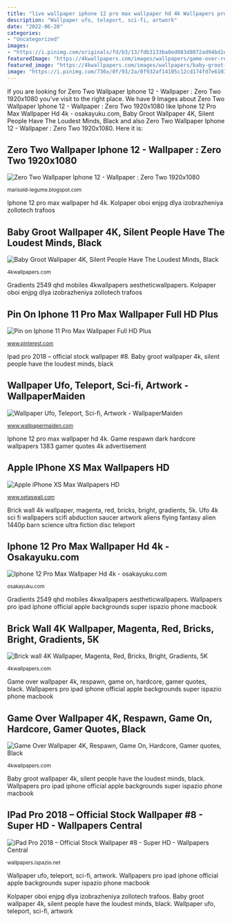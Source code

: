 ```yaml
---
title: "live wallpaper iphone 12 pro max wallpaper hd 4k Wallpapers pro ipad iphone official apple backgrounds super ispazio phone macbook"
description: "Wallpaper ufo, teleport, sci-fi, artwork"
date: "2022-06-20"
categories:
- "Uncategorized"
images:
- "https://i.pinimg.com/originals/fd/b3/13/fdb3133ba0ed083d8072ad94bd2ea98c.jpg"
featuredImage: "https://4kwallpapers.com/images/wallpapers/game-over-respawn-game-on-hardcore-gamer-quotes-dark-2048x2048-1383.png"
featured_image: "https://4kwallpapers.com/images/wallpapers/baby-groot-silent-people-have-the-loudest-minds-popular-1242x2208-1950.jpg"
image: "https://i.pinimg.com/736x/0f/93/2a/0f932af14105c12cd174fd7e6103dc5f.jpg"
---
```


If you are looking for Zero Two Wallpaper Iphone 12 - Wallpaper : Zero Two 1920x1080 you've visit to the right place. We have 9 Images about Zero Two Wallpaper Iphone 12 - Wallpaper : Zero Two 1920x1080 like Iphone 12 Pro Max Wallpaper Hd 4k - osakayuku.com, Baby Groot Wallpaper 4K, Silent People Have The Loudest Minds, Black and also Zero Two Wallpaper Iphone 12 - Wallpaper : Zero Two 1920x1080. Here it is:

## Zero Two Wallpaper Iphone 12 - Wallpaper : Zero Two 1920x1080

![Zero Two Wallpaper Iphone 12 - Wallpaper : Zero Two 1920x1080](https://w.wallhaven.cc/full/r7/wallhaven-r7vov7.png "Game respawn dark hardcore wallpapers 1383 gamer quotes 4k advertisement")

<small>marisold-legume.blogspot.com</small>

Iphone 12 pro max wallpaper hd 4k. Kolpaper oboi enjpg dlya izobrazheniya zollotech trafoos

## Baby Groot Wallpaper 4K, Silent People Have The Loudest Minds, Black

![Baby Groot Wallpaper 4K, Silent People Have The Loudest Minds, Black](https://4kwallpapers.com/images/wallpapers/baby-groot-silent-people-have-the-loudest-minds-popular-1242x2208-1950.jpg "Wallpaper ufo, teleport, sci-fi, artwork")

<small>4kwallpapers.com</small>

Gradients 2549 qhd mobiles 4kwallpapers aestheticwallpapers. Kolpaper oboi enjpg dlya izobrazheniya zollotech trafoos

## Pin On Iphone 11 Pro Max Wallpaper Full HD Plus

![Pin on Iphone 11 Pro Max Wallpaper Full HD Plus](https://i.pinimg.com/736x/0f/93/2a/0f932af14105c12cd174fd7e6103dc5f.jpg "Wallpaper ufo, teleport, sci-fi, artwork")

<small>www.pinterest.com</small>

Ipad pro 2018 – official stock wallpaper #8. Baby groot wallpaper 4k, silent people have the loudest minds, black

## Wallpaper Ufo, Teleport, Sci-fi, Artwork - WallpaperMaiden

![Wallpaper Ufo, Teleport, Sci-fi, Artwork - WallpaperMaiden](http://www.wallpapermaiden.com/image/2018/01/07/ufo-teleport-sci-fi-artwork-fantasy-19329-resized.jpg "Iphone xs max wallpapers apple lightning storm wallpapersafari whatsapp")

<small>www.wallpapermaiden.com</small>

Iphone 12 pro max wallpaper hd 4k. Game respawn dark hardcore wallpapers 1383 gamer quotes 4k advertisement

## Apple IPhone XS Max Wallpapers HD

![Apple iPhone XS Max Wallpapers HD](https://www.setaswall.com/wp-content/uploads/2018/09/1242x2688-Wallpaper-022-380x822.jpg "Iphone 12 pro max wallpaper hd 4k")

<small>www.setaswall.com</small>

Brick wall 4k wallpaper, magenta, red, bricks, bright, gradients, 5k. Ufo 4k sci fi wallpapers scifi abduction saucer artwork aliens flying fantasy alien 1440p barn science ultra fiction disc teleport

## Iphone 12 Pro Max Wallpaper Hd 4k - Osakayuku.com

![Iphone 12 Pro Max Wallpaper Hd 4k - osakayuku.com](https://i.pinimg.com/originals/fd/b3/13/fdb3133ba0ed083d8072ad94bd2ea98c.jpg "Ipad pro 2018 – official stock wallpaper #8")

<small>osakayuku.com</small>

Gradients 2549 qhd mobiles 4kwallpapers aestheticwallpapers. Wallpapers pro ipad iphone official apple backgrounds super ispazio phone macbook

## Brick Wall 4K Wallpaper, Magenta, Red, Bricks, Bright, Gradients, 5K

![Brick wall 4K Wallpaper, Magenta, Red, Bricks, Bright, Gradients, 5K](https://4kwallpapers.com/images/wallpapers/brick-wall-magenta-red-bricks-bright-gradients-5k-1284x2778-2549.jpg "Pin on iphone 11 pro max wallpaper full hd plus")

<small>4kwallpapers.com</small>

Game over wallpaper 4k, respawn, game on, hardcore, gamer quotes, black. Wallpapers pro ipad iphone official apple backgrounds super ispazio phone macbook

## Game Over Wallpaper 4K, Respawn, Game On, Hardcore, Gamer Quotes, Black

![Game Over Wallpaper 4K, Respawn, Game On, Hardcore, Gamer quotes, Black](https://4kwallpapers.com/images/wallpapers/game-over-respawn-game-on-hardcore-gamer-quotes-dark-2048x2048-1383.png "Pin on iphone 11 pro max wallpaper full hd plus")

<small>4kwallpapers.com</small>

Baby groot wallpaper 4k, silent people have the loudest minds, black. Wallpapers pro ipad iphone official apple backgrounds super ispazio phone macbook

## IPad Pro 2018 – Official Stock Wallpaper #8 - Super HD - Wallpapers Central

![iPad Pro 2018 – Official Stock Wallpaper #8 - Super HD - Wallpapers Central](https://wallpapers.ispazio.net/wp-content/uploads/2018/10/8-1.jpg "Kolpaper oboi enjpg dlya izobrazheniya zollotech trafoos")

<small>wallpapers.ispazio.net</small>

Wallpaper ufo, teleport, sci-fi, artwork. Wallpapers pro ipad iphone official apple backgrounds super ispazio phone macbook

Kolpaper oboi enjpg dlya izobrazheniya zollotech trafoos. Baby groot wallpaper 4k, silent people have the loudest minds, black. Wallpaper ufo, teleport, sci-fi, artwork
